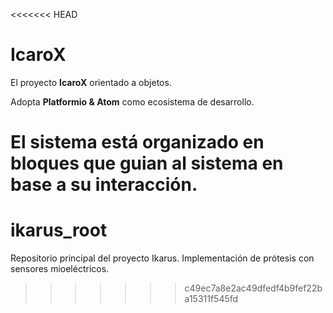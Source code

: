 <<<<<<< HEAD
# IcaroX
El proyecto **IcaroX** orientado a objetos.  

Adopta **Platformio & Atom** como ecosistema de desarrollo.   

El sistema está organizado en bloques que guian al sistema en base a su interacción.
=======
# ikarus_root
Repositorio principal del proyecto Ikarus. Implementación de prótesis con sensores mioeléctricos.
>>>>>>> c49ec7a8e2ac49dfedf4b9fef22ba15311f545fd
